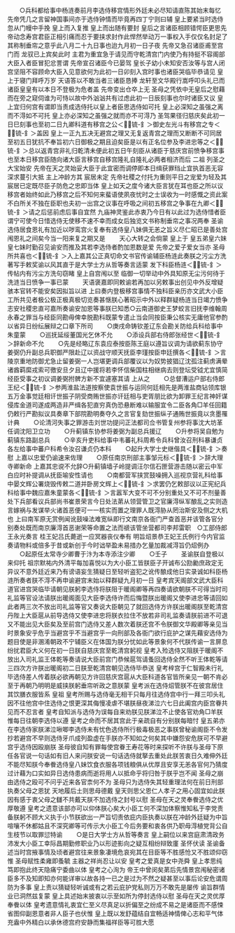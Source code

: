 <!-- { "loadSidebar": true } -->
　　○兵科都给事中杨涟奏前月李选侍移宫情形外廷未必尽知请直陈其始末每忆  先帝凭几之言留神国事间亦于选侍钟情而毕竟再四丁宁则曰辅  皇上要紧当时选侍忽从门幔中手挽  皇上而入复推  皇上而出随有要封  皇后之言诸臣相顾错愕臣更思先帝动念寿宫君臣正相引痛而忍于要挟求封作此悍然举动万一事权入手仅仅名封足了其称制垂帘之意乎此八月二十九日事也迨九月初一日子夜  先帝又急召诸臣甫至宫门而  龙驭已上宾矣此时  主君为重宜急于请见而守乾清宫门内使乃有持挺不容阁部大臣入者臣冒犯忿詈谓  先帝宣召诸臣今已晏驾  皇长子幼小未知安否汝等与宫人闭宫坚阻不容顾命大臣入见意欲何为此初一日卯刻入宫时事也诸臣哭临毕恭请见  皇上于寝门拜呼万岁  天语答以不敢当者三诸臣恳捧  龙轩至文华殿行嵩呼叩头礼已而诸臣皇皇有以本日不登极为危者盖  先帝变出仓卒上无  圣母之凭依中无皇后之慰藉而在旁之窥伺谁为可恃以故中外汹汹共有过虑此初一日辰刻事也尔时诸臣又议  皇上宜归何宫有谓即当责成选侍托以皇上者臣思选侍如可托  皇上必深知之虽强之离而不淂如不可托  皇上亦必深知之虽强之就而亦不可淂乃  圣驾果径归慈庆矣此初一日巳刻事也至初二日九卿科道有移宫之公＜锍-釒＞御史左光斗有移宫之专＜锍-釒＞盖因  皇上一正九五决无避宫之理又无复返青宫之理而又断断不可同居至初五日犹抗不奉旨初六日御极之期且迫矣臣是以有正名位参及李进忠等之＜锍-釒＞总以返青宫非礼归乾清未便此初五日午刻臣从诸臣于慈庆宫前愤争移宫事也至本日移宫臣随向诸大臣言移宫自移宫隆礼自隆礼必两者相济而后  二祖  列圣之大宝始安  先帝在天之灵始妥大臣于此宜密而调停即本日缉获罪珰止宜执首恶无容深求蔓引大抵  主上冲龄方其  宸居未定  先帝社稷之付托为重则平日之宠爱为轻及其  宸居已定既尽臣子防危之忠即当体  皇上如天之度今诸大臣言犹在耳也臣之所以议移宫者始终如此乃移宫之后不知何来蜚语使夙夜忧时之士误收为一时感慨之资此案不白所关不独在臣职也夫初一出宫之议事在呼吸之间初五移宫之争事在九卿＜锍-釒＞请之后惩前虑后事自宜然  九庙神灵鉴此赤衷乃今日有以此过为选侍惜者臣谓宁可使今日惜选侍无使移不速不幸而成女后独览文书称制垂帘之事况两奉  圣谕选侍居食恩礼有加近以哕鸾宫火复奉有选侍皇八妹俱无恙之旨义尽仁昭已是善处宫闱恩礼之间矣今当一阳来复之期又是
　　天心大转之会倘蒙  皇上于  皇五弟皇六妹皇七妹时勤召见谕安而推及其若李选侍者酌加恩数是爱  先帝之爱子爱女当亦  圣母所共喜也＜锍-釒＞入上嘉其公正真切命文书官传谕辅臣杨涟此奏朕之污尘方洗著写手敕奖谕以风其直于是大学士方从哲等奏言适蒙  发下科臣杨涟＜锍-釒＞传帖内有污尘方洗句窃睹  皇上自宫闱以至  临御一切举动中外具知原无尘污何待于洗涟当日愤争一事已蒙
　　天语褒嘉即同敕谕若再加以另敕事出创见中外反增疑骇本官转不能安矣因拟旨以进  上曰奏内登极移宫事情不独科臣亲历亦文武大小臣工所共见者极公极正极真极切览奏甚惬朕心著昭示中外以释群疑杨涟当日竭力愤争志安社稷忠直可嘉所奏谕安加恩等事朕已知悉○云南道御史王梦蛟言旧抚李维翰周永春之罪当与经臣同勘毋俾幸脱勘科既蒙专遣止当会同按臣秉公核实无庸他官参酌以省异日纷纭展辩之口章下所司
　　○庚戌命铸钦差辽东会勘关防给兵科给事中朱童蒙
　　○巡抚延绥董国光乞休不允
　　○添设兵部右侍郎张经世＜锍-釒＞辞新命不允
　　○先是经略辽东袁应泰按臣陈王庭以遵旨议调为请欲蓟东协守姜弼仍升副总兵职御严限赴辽以资战守顺天抚臣李瑾按臣申廷撰各＜锍-釒＞言陵京重地防御尤急止留姜弼一人岂堪更调兵部覆议以为奴势披猖辽沈孤注蓟虏满晕诸酋羁縻戎索可徼安旦夕且辽中援将若李怀信柴国柱相继病去则登坛受钺尤宜慎简经臣受事之初议调姜弼拊髀方新不宜遽塞其请  上从之
　　○总督漕运户部右侍郎王纪＜锍-釒＞参两淮盐法道按察使袁世振与运同何廷相先是两淮盐商钻领库银五万金事觉廷相讦世振子阴受商贿世振亦讦廷相与吏胥朋比欲为卸罪王纪言神奸谋侵库金道司遂成两造非严缉各犯直穷真伪恐悬断难以输服宜令二臣各角□羊任回籍仍敕行严勘拟议具奏章下部院勘明奏夺久之言官复劾世振纵子通贿世振竟以贪墨罹计典
　　○论清河失事之罪游击刘世功提问正法都司佥书管复州参将事沈大坊革任调沈阳卫立功
　　○升蓟镇东协参将姜弼为副总兵援辽
　　○升参将吴自勉为蓟镇东路副总兵
　　○辛亥升吏科给事中韦蕃礼科周希令兵科曾汝召刑科暴谦贞各左给事中蕃户科希令汝召谦贞仍本科
　　○起升大学士史继偕具＜锍-釒＞奏慰  上嘉以忠爱仍谕速来佐理
　　○原任南京刑部主事邹元标＜锍-釒＞辞大理寺卿新命  上嘉其忠谠不允辞○升蓟镇墙子岭提调汪尔信石匣营游击随以密云中军白应时补提调从抚臣喻安性请也
　　○南都营军挟赏鼓噪拥入巡视京营礼科给事中晏文辉公署烧毁传敕二道并卧房文辉上＜锍-釒＞求罢仍乞敕部议以正宪纪兵科给事中魏应嘉朱童蒙各＜锍-釒＞言嚣军大变不可不分别重处又不可不剂量善处下兵部看议兵部尚书崔景荣言今日处法苐从领营管卫之官廉淂纵军酿乱之实则造言嫁祸与发谋举火诸首恶便可一一核实而置之理罪人既淂胁从罔治斯安及侧之大机也  上曰南军原无赏例闻讹鼓噪法难宽纵即行文南京各衙门严查首恶并该管各官分别奏处既而南京廉淂首恶谢荣等命置之法而禠该管坐营都司李邦雷职　○工部侍郎王永光奏言  桂王妃吕氏薨逝一应冥器丧仪奉有  明旨炤景恭王妃王氏例行今内官监奏请物料或倍多于昔或新创于今时诎举盈未易措办乞量加裁减淂旨仍炤例办
　　○起原任太常寺少卿曹于汴为本寺添注少卿
　　○壬子
　　圣谕朕自登极以来仰托  祖宗默祐内外清平每加喜悦以为大小臣工皆朕臣子开诚布公劻勷庶政定无异议不意外廷近来乃有谤语妄生猜疑日至轻听盗犯之讹传酿成他日实录诚如科臣杨涟所奏者朕不淂不再申谕避宫末始以释群疑九月初一日  皇考宾天阁部文武大臣科道官进宫哭临毕请朝见朕躬李选侍将朕阻于暖阁卿等再四奏请欲朝朕不可得当时司礼监等官设法请朕出暖阁面见大臣李选侍许而后悔暨朕出暖阁又使李进忠等请回如此者两三次不放出司礼监等官又奏说大臣朝见了就回选侍方许朕出暖阁朕至乾清宫丹陛上大臣扈从前导选侍又使李进忠将朕衣拉住不放若非司礼监奏请朕前进不可退又不能出见大臣矣及至前宫门选侍又差人数次着朕还宫不令朕御文华殿卿等亲见当时景象安乎危乎当避宫乎不当避宫乎一向刑部及各衙门欲行庇护之谋先藉安选侍为题目使是非溷淆朝政不宁辅臣义在体国为朕分忧如此等景象何不代朕传谕一言屏息纷扰君臣大义何在初一日朕自慈庆宫至乾清宫躬视  皇考入殓选侍又阻朕于暖阁不放出入司礼监王体乾等奏请说大臣前宫门恭候扈驾请蚤回选侍全然不听王体乾等请三四次方许朕出暖阁初二日朕至乾清宫朝见选侍毕恭送  皇考梓宫于仁智殿未行礼毕选侍差人传着朕必欲再朝见方许回慈庆宫扈从大臣科道各官皆所亲见一朝不肯必至于再朝乃明明是威挟朕躬垂帘听政之意朕蒙  皇考派在选侍炤管朕不在彼宫居住其饮膳衣服皆系  皇祖  皇考所赐与选侍毫无相干只每月往选侍宫中行一拜三叩头礼因不往他宫中住选侍之恨更深其侮慢凌虐不堪朕昼夜涕泣六七日此阖宫内臣宫眷共见而不忍言者  皇考自知派与选侍为误每自来劝朕见朕涕泣不止使各官劝角□羊朕惟每日往朝李选侍以遵  皇考之命而不居其宫此于亲疏自有分别朕每暗忖  皇五弟亦在李选侍家朕涕泣啾唧李选侍未有忧色选侍所行极毒极恶之事朕曾秘谕阁臣不令发抄若避宫不早则选侍牙爪成列盈虚在手朕亦不知如之何矣其中嫌怨安危朕可不早避宫乎选侍因殴崩朕  圣母彼自知有罪每使宫眷王寿花等时来探听不许朕与圣母下原任各官说一句话如有旧人来问朕安说一句话选侍就拏去重处此朕苦衷日久难伸外廷不能尽知朕今奉餋选侍皇八妹饮食衣服各项钱粮俱从优厚且安享无恙各官何乃猜度过计藉为口实如异日选侍患病而逝将用人以抵命乎将归咎于朕乎岂不闻  圣母之崩由选侍之殴可不问乎近来各官柰何不为  圣母只为选侍失其轻重理法何在前日刑部执奏父母之恩犹  天地履后土则思母德戴  皇天则思父恩仁人孝子之用心固宜如此朕因有感于衷父母之讎不共戴天朕不加选侍之封号以慰  圣母在天之灵奉餋选侍之优厚敬遵  皇考之遗意该部亦可以仰体朕心矣大小臣工何不深加体察惟知私于李党责备朕躬不顾大义执于小节朕欲出一严旨切责依庇内臣执奏以朕在冲龄外廷疑为中旨喧嚷不休都姑且不深究卿等可传示大小臣工今后务要和衷各供乃职毋淂植党背公自生枝节以取罪愆特谕
　　○是日大学士方从哲等奏言  皇上嗣位以来宫庭肃清政务沛发大小臣工幸际昌期勤修职业乃以形迹影向之疑互相纷辩致廑  圣怀伏读  圣谕备述当时宫掖事情及顷者避宫往来景象凄境危哀宛其在目臣等不胜感怆又不胜颂仰窃惟  圣母赋性柔雍即蚤毓  主器之祥尚忍让以安  皇考之爱真是女中尧舜  皇上孝思纯笃即抱此终天隐痛宁委曲以体  皇考之心洵为  帝王中曾闵矣苐后先情景宫闱秘密诸臣多不及知即知亦何能详审以故各持一已之是过为不然之疑甚至以事后论安危谓周防为多事  皇上责以猜疑轻听诚或有之若云庇护党私则万万不敢先是屡传  谕旨群情业已洞然兹复蒙  皇上具述始末披衷以示至如所为停封选侍以慰  圣母在天之灵优厚奉餋以体  皇考遗意情礼衷宜仁至义尽真足以折偏至之纷成不易之是诸臣而不感悚省图仰副恩意者非人臣子也伏惟  皇上既以发舒蕴结自宜畅适神情俾心志和平气体充盎中外精白以承休德宫府安静而集福祥臣等可胜大愿
